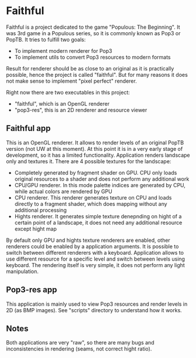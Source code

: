 # Faithful

Faithful is a project dedicated to the game "Populous: The Beginning". It was 3rd game in a Populous series, so it is commonly known as Pop3 or PopTB.
It tries to fulfill two goals:
 - To implement modern renderer for Pop3
 - To implement utils to convert Pop3 resources to modern formats

Result for renderer should be as close to an original as it is practically possible, hence the project is called "faithful". But for many reasons it does not make sense to implement "pixel perfect" renderer.

Right now there are two executables in this project:
 - "faithful", which is an OpenGL renderer
 - "pop3-res", this is an 2D renderer and resource viewer

## Faithful app

This is an OpenGL renderer. It allows to render levels of an original PopTB version (not UW at this moment). At this point it is in a very early stage of development, so it has a limited functionality.
Application renders landscape only and textures it. There are 4 possible textures for the landscape:
 - Completely generated by fragment shader on GPU. CPU only loads original resources to a shader and does not perform any additional work
 - CPU/GPU renderer. In this mode palette indices are generated by CPU, while actual colors are rendered by GPU
 - CPU renderer. This renderer generates texture on CPU and loads directly to a fragment shader, which does mapping without any additional processing
 - Hights renderer. It generates simple texture denepnding on hight of a certain point of a landscape, it does not need any additional resource except hight map

By default only GPU and hights texture renderers are enabled, other renderers could be enabled by a application arguments. It is possible to switch between different renderers with a keyboard.
Application allows to use different resource for a specific level and switch between levels using keyboard.
The rendering itself is very simple, it does not perform any light manipulation.

## Pop3-res app

This application is mainly used to view Pop3 resources and render levels in 2D (as BMP images). See "scripts" directory to understand how it works.

## Notes

Both applications are very "raw", so there are many bugs and inconsistencies in rendering (seams, not correct hight ratio).
